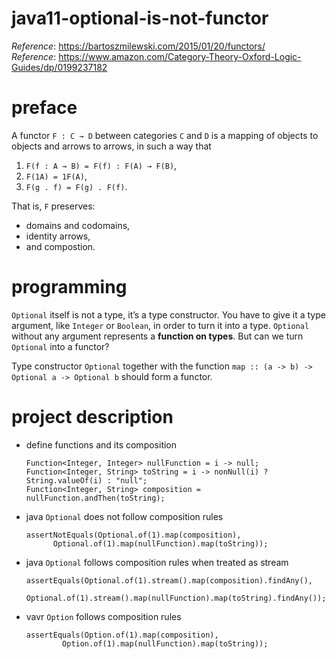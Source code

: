 # java11-optional-is-not-functor
_Reference_: https://bartoszmilewski.com/2015/01/20/functors/  
_Reference_: https://www.amazon.com/Category-Theory-Oxford-Logic-Guides/dp/0199237182

# preface
A functor `F : C → D`
between categories `C` and `D` is a mapping of objects to 
objects and arrows to arrows, in such a way that
1. `F(f : A → B) = F(f) : F(A) → F(B)`,
1. `F(1A) = 1F(A)`,
1. `F(g . f) = F(g) . F(f)`.

That is, `F` preserves:
* domains and codomains, 
* identity arrows, 
* and compostion.

# programming
`Optional` itself is not a type, it’s a type constructor. 
You have to give it a type argument, like `Integer` or `Boolean`, 
in order to turn it into a type. `Optional` without any 
argument represents a **function on types**. But can we 
turn `Optional` into a functor?

Type constructor `Optional` together with the function 
`map :: (a -> b) -> Optional a -> Optional b` should 
form a functor.

# project description
* define functions and its composition
    ```
    Function<Integer, Integer> nullFunction = i -> null;
    Function<Integer, String> toString = i -> nonNull(i) ? String.valueOf(i) : "null";
    Function<Integer, String> composition = nullFunction.andThen(toString);
    ```
* java `Optional` does not follow composition rules
    ```
    assertNotEquals(Optional.of(1).map(composition), 
          Optional.of(1).map(nullFunction).map(toString));
    ```
* java `Optional` follows composition rules when treated
as stream
    ```
    assertEquals(Optional.of(1).stream().map(composition).findAny(), 
            Optional.of(1).stream().map(nullFunction).map(toString).findAny());
    ```
* vavr `Option` follows composition rules
    ```
    assertEquals(Option.of(1).map(composition), 
            Option.of(1).map(nullFunction).map(toString));
    ```